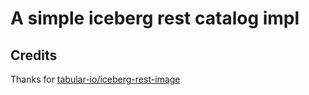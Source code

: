 # A simple iceberg rest catalog impl

## Credits
Thanks for [tabular-io/iceberg-rest-image](https://github.com/tabular-io/iceberg-rest-image)